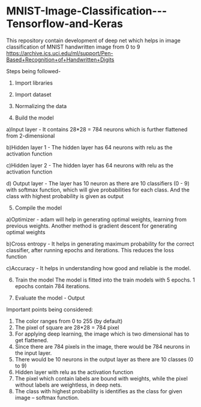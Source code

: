 # MNIST-Image-Classification---Tensorflow-and-Keras
This repository contain development of deep net which helps in image classification of MNIST handwritten image from 0 to 9
https://archive.ics.uci.edu/ml/support/Pen-Based+Recognition+of+Handwritten+Digits

Steps being followed-
1. Import libraries

2. Import dataset

3. Normalizing the data

4. Build the model

a)Input layer - It contains 28*28 = 784 neurons which is further flattened from 2-dimensional

b)Hidden layer 1 - The hidden layer has 64 neurons with relu as the activation function

c)Hidden layer 2 - The hidden layer has 64 neurons with relu as the activation function

d) Output layer - The layer has 10 neuron as there are 10 classifiers (0 - 9) with softmax function, which will give probabilities for each class. And the class with highest probability is given as output

5. Compile the model

a)Optimizer - adam will help in generating optimal weights, learning from previous weights. Another method is gradient descent for generating optimal weights

b)Cross entropy - It helps in generating maximum probability for the correct classifier, after running epochs and iterations. This reduces the loss function

c)Accuracy - It helps in understanding how good and reliable is the model.

6. Train the model
The model is fitted into the train models with 5 epochs. 1 epochs contain 784 iterations.

7. Evaluate the model - Output


Important points being considered:
1.	The color ranges from 0 to 255 (by default)
2.	The pixel of square are 28*28 = 784 pixel
3.	For applying deep learning, the image which is two dimensional has to get flattened.
4.	Since there are 784 pixels in the image, there would be 784 neurons in the input layer.
5.	There would be 10 neurons in the output layer as there are 10 classes (0 to 9)
6.	Hidden layer with relu as the activation function
7.	The pixel which contain labels are bound with weights, while the pixel without labels are weightless, in deep nets.
8.	The class with highest probability is identifies as the class for given image – softmax function.

